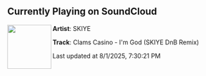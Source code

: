 ## Currently Playing on SoundCloud

[<img align="left" width="100" src="https://i1.sndcdn.com/artworks-wow4TtFWvrs6ykBP-P6oOEw-t500x500.jpg">](https://soundcloud.com/skiyemusic/clams-casino-im-god-skiye-remix?in=saxurn/sets/liquid/)

**Artist**: SKIYE 

**Track**: Clams Casino - I'm God (SKIYE DnB Remix)

Last updated at 8/1/2025, 7:30:21 PM
